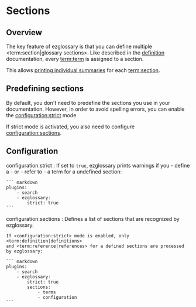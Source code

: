 # Sections

## Overview

The key feature of ezglossary is that you can define multiple
<term:section|glossary sections>. Like described in the [definition](definition.md) documentation,
every <term:term> is assigned to a section.

This allows [printing individual summaries](summary.md) for each <term:section>.

## Predefining sections

By default, you don't need to predefine the sections you use in your documentation.
However, in order to avoid spelling errors, you can enable the <configuration:strict> mode

If strict mode is activated, you also need to configure <configuration:sections>.

## Configuration

configuration:strict
:   If set to `true`, ezglossary prints warnings if you - define a - or - refer to -
    a term for a undefined section:

    ``` markdown
    plugins:
        - search
        - ezglossary:
            strict: true
    ```

configuration:sections
:   Defines a list of sections that are recognized by ezglossary.

    If <configuration:strict> mode is enabled, only <term:definition|definitions>
    and <term:reference|references> for a defined sections are processed by ezglossary:

    ``` markdown
    plugins:
        - search
        - ezglossary:
            strict: true
            sections:
                - terms
                - configuration
    ```

